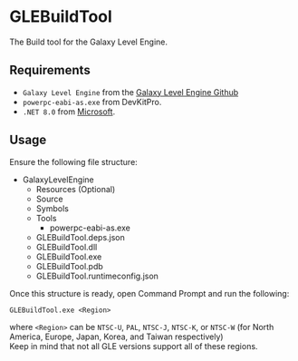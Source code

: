 # GLEBuildTool
The Build tool for the Galaxy Level Engine.

## Requirements

- `Galaxy Level Engine` from the [Galaxy Level Engine Github](https://github.com/SuperHackio/GalaxyLevelEngine)
- `powerpc-eabi-as.exe` from DevKitPro.
- `.NET 8.0` from [Microsoft](https://dotnet.microsoft.com/en-us/download/dotnet/8.0).

## Usage

Ensure the following file structure:

- GalaxyLevelEngine
  - Resources (Optional)
  - Source
  - Symbols
  - Tools
    - powerpc-eabi-as.exe
  - GLEBuildTool.deps.json
  - GLEBuildTool.dll
  - GLEBuildTool.exe
  - GLEBuildTool.pdb
  - GLEBuildTool.runtimeconfig.json
  
Once this structure is ready, open Command Prompt and run the following:

`GLEBuildTool.exe <Region>`

where `<Region>` can be `NTSC-U`, `PAL`, `NTSC-J`, `NTSC-K`, or `NTSC-W` (for North America, Europe, Japan, Korea, and Taiwan respectively)<br/>Keep in mind that not all GLE versions support all of these regions.

